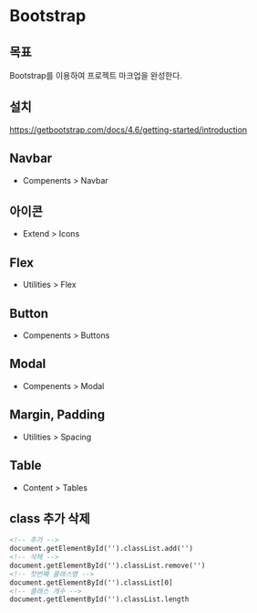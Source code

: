 # Bootstrap

## 목표
Bootstrap를 이용하여 프로젝트 마크업을 완성한다.

## 설치
https://getbootstrap.com/docs/4.6/getting-started/introduction

## Navbar
* Compenents > Navbar

## 아이콘
* Extend > Icons

## Flex
* Utilities > Flex

## Button
* Compenents > Buttons

## Modal
* Compenents > Modal

## Margin, Padding
* Utilities > Spacing

## Table
* Content > Tables

## class 추가 삭제
```html
<!-- 추가 -->
document.getElementById('').classList.add('')
<!-- 삭제 -->
document.getElementById('').classList.remove('')
<!-- 첫번째 클래스명 -->
document.getElementById('').classList[0]
<!-- 클래스 개수 -->
document.getElementById('').classList.length
```
